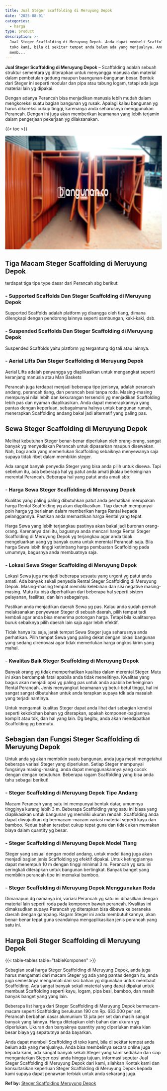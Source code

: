 ```yaml
---
title: Jual Steger Scaffolding di Meruyung Depok
date: '2025-08-01'
categories:
  - harga
type: product
description: >-
  Jual Steger Scaffolding di Meruyung Depok. Anda dapat membeli Scaffolding di
  toko kami, bila di sekitar tempat anda belum ada yang menjualnya. Anda bisa
  memb...
---
```


**Jual Steger Scaffolding di Meruyung Depok** – Scaffolding adalah sebuah struktur sementara yg diterapkan untuk menyangga manusia dan material dalam pembetulan gedung maupun baangunan-bangunan besar. Bentuk dari Steger ini seperti modular dan pipa atau tabung logam, tetapi ada juga material lain yg dipakai.

Dengan adanya Perancah bisa menjadikan manusia lebih mudah dalam mengkoreksi suatu bagian bangunan yg rusak. Apalagi kalau bangunan yg harus dikoreksi cukup tinggi, karenanya anda seharusnya menggunakan Perancah. Dengan ini juga akan memberikan keamanan yang lebih terjamin dalam pengerjaan pekerjaan yg dilaksanakan.

{{< toc >}}

![Jual Steger Scaffolding di Meruyung Depok](/images/sewa-scaffolding-steger-25.png)

## Tiga Macam Steger Scaffolding di Meruyung Depok

terdapat tiga tipe type dasar dari Perancah sbg berikut:

### \- Supported Scaffolds Dan Steger Scaffolding di Meruyung Depok

Supported Scaffolds adalah platform yg disangga oleh tiang, dimana dilengkapi dengan pendorong lainnya seperti sambungan, kaki-kaki, dsb.

### \- Suspended Scaffolds Dan Steger Scaffolding di Meruyung Depok

Suspended Scaffolds yaitu platform yg tergantung dg tali atau lainnya.

### \- Aerial Lifts Dan Steger Scaffolding di Meruyung Depok

Aerial Lifts adalah penyangga yg diaplikasikan untuk mengangkat seperti keranjang manusia atau Man Baskets

Perancah juga terdapat menjadi beberapa tipe jenisnya, adalah perancah andang, perancah tiang, dan perancah besi tanpa roda. Masing-masing mempunyai nilai lebih dan kekurangan tersendiri yg menjadikan Scaffolding lebih pas dan nyaman diaplikasikan. Anda dapat menerapkannya yang pantas dengan keperluan, sebagaimana halnya untuk bangunan rumah, menerapkan Scaffolding andang bakal jadi alternatif yang paling pas.

## Sewa Steger Scaffolding di Meruyung Depok

Melihat kebutuhan Steger benar-benar diperlukan oleh orang-orang, sangat banyak yg menyediakan Perancah untuk dipasarkan maupun disewakan. Nah, bagi anda yang memerlukan Scaffolding sebaiknya menyewanya saja supaya tidak ribet dalam membikin steger.

Ada sangat banyak penyedia Steger yang bisa anda pilih untuk disewa. Tapi sebelum itu, ada beberapa hal yg patut anda amati jikalau berkeinginan merental Perancah. Beberapa hal yang patut anda amati sbb:

### \- Harga Sewa Steger Scaffolding di Meruyung Depok

Kualitas yang paling paling dibutuhkan patut anda perhatikan merupakan harga Rental Scaffolding yg akan diaplikasikan. Tiap daerah mempunyai poin harga yg berlainan dalam memberikan harga Rental kepada pelanggannya. Pastikan anda memastikan harga Rental yang tepat.

Harga Sewa yang lebih terjangkau pastinya akan bakal jadi buronan orang-orang. Karenanya dari itu, bagusnya anda mencari harga Rental Steger Scaffolding di Meruyung Depok yg terjangkau agar anda tidak mengeluarkan uang yg banyak cuma untuk merental Perancah saja. Bila harga Sewa lebih tinggi ketimbang harga pembuatan Scaffolding pada umumnya, bagusnya anda membuatnya saja.

### \- Lokasi Sewa Steger Scaffolding di Meruyung Depok

Lokasi Sewa juga menjadi beberapa sesuatu yang urgent yg patut anda amati. Ada banyak sekali penyedia Rental Steger Scaffolding di Meruyung Depok. Masing-masing tempat memiliki kelebihan dan sisi negative masing-masing. Mutu itu bisa diperhatikan dari beberapa hal seperti sistem pelayanan, fasilitas, dan lain sebagainya.

Pastikan anda menjadikan daerah Sewa yg pas. Kalau anda sudah pernah melaksanakan penyewaan Steger di sebuah daerah, pilih tempat tadi kembali agar anda bisa menerima potongan harga. Tetapi bila kualitasnya buruk sebaiknya pilih daerah lain saja agar lebih efektif.

Tidak hanya itu saja, jarak tempat Sewa Steger juga seharusnya anda perhatikan. Pilih tempat Sewa yang paling dekat dengan lokasi bangunan yang sedang direnovasi agar tidak memerlukan harga ongkos kirim yang mahal.

### \- Kwalitas Baik Steger Scaffolding di Meruyung Depok

Banyak orang yg tidak memperhatikan kualitas dalam merental Steger. Mutu ini akan berdampak fatal apabila anda tidak menelitinya. Kwalitas yang bagus akan menjadi opsi yg paling pas untuk anda apabila berkeinginan Rental Perancah. Jenis menyangkut keamanan yg betul-betul tinggi, hal ini sangat sangat dibutuhkan untuk anda terapkan supaya tdk ada masalah yang terjadi nantinya.

Untuk mengamati kualitas Steger dapat anda lihat dari sebagian kondisi seperti kekokohan bahan yg diterapkan, apakah komponen-bagiannya komplit atau tdk, dan hal yang lain. Dg begitu, anda akan mendapatkan Scaffolding yg bermutu.

## Sebagian dan Fungsi Steger Scaffolding di Meruyung Depok

Untuk anda yg akan membikin suatu bangunan, anda juga mesti mengetahui beberapa variasi Steger yang diperlukan. Setiap Steger mempunyai fungsinya masing-masing, anda dapat menggunakannya yang cocok dengan dengan kebutuhan. Beberapa ragam Scaffolding yang bisa anda tahu sebagai berikut!

### \- Steger Scaffolding di Meruyung Depok Tipe Andang

Macam Perancah yang satu ini mempunyai bentuk datar, umumnya tingginya kurang lebih 3 m. Beberapa Scaffolding yang satu ini biasa yang diaplikasikan untuk bangunan yg memiliki ukuran rendah. Scaffolding anda dapat diwujudkan dg bermacam-macam variasi material seperti kayu dan bamboo. Kedua bahan tersebut cukup tepat guna dan tidak akan memakan biaya dalam quantity yg besar.

### \- Steger Scaffolding di Meruyung Depok Model Tiang

Steger yang sesuai dengan model andang, untuk model tiang juga akan menjadi bagian jenis Scaffolding yg efektif dipakai. Untuk ketinggiannya dapat menempuh 10 m dengan tinggi minimal 3 m. Perancah yg satu ini seringkali diterapkan untuk bangunan bertingkat. Banyak banget yang membikin perancah tipe ini memakai bamboo.

### \- Steger Scaffolding di Meruyung Depok Menggunakan Roda

Dimanapun dg namanya ini, variasi Perancah yg satu ini dihasilkan dengan material lain seperti roda pada komponen bawah perancah. Kwalitas ini dimaksudkan supaya Perancah yg diterapkan bisa dibawa ke beraneka daerah dengan gampang. Ragam Steger ini anda membutuhkannya, akan benar-benar tepat guna seandainya mengaplikasikan jenis perancah yang satu ini.

## Harga Beli Steger Scaffolding di Meruyung Depok

{{< table-tables table="tableKomponen" >}}

Sebagian soal harga Steger Scaffolding di Meruyung Depok, anda juga harus mengamati dari macam Steger yg ada yang pantas dengan itu, anda juga semestinya mengamati dari sisi bahan yg digunakan untuk membaut Scaffolding. Ada sangat banyak sekali material yang dapat dipakai untuk membuat Scaffolding seperti kayu, logam, pipa besi, bamboo, dan masih banyak banget yang yang lain.

Beberapa list harga dari Steger Scaffolding di Meruyung Depok bermacam-macam seperti Scaffolding berukuran 190 cm Rp. 633.000 per set, Perancah berbahan dasar alumunium 13 juta per set dan masih sangat banyak yang lainnya. Harga ditetapkan oleh bahan dan ukuran yg diperlukan. Ukuran dan banyaknya quantity yang diperlukan maka kian besar biaya yg sepatutnya anda bayarkan.

Anda dapat membeli Scaffolding di toko kami, bila di sekitar tempat anda belum ada yang menjualnya. Anda bisa membelinya secara online juga kepada kami, ada sangat banyak sekali Steger yang kami sediakan dan siap mengantarkan Steger opsi anda hingga tujuan. informasi seputar Jual Steger Scaffolding di Meruyung Depok dari kami, silahkan Kontak kami dan konsultasikan keperluan Steger Scaffolding di Meruyung Depok kepada kami supaya dapat penawran terbiak untuk anda sekarang juga.

**Ref by:** [Steger Scaffolding Meruyung Depok](https://id.wikipedia.org/wiki/Steger)
